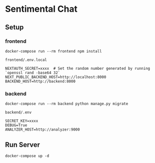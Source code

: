 # Sentimental Chat

## Setup

### frontend

```
docker-compose run --rm frontend npm install
```

`frontend/.env.local`

```
NEXTAUTH_SECRET=xxxx  # Set the random number generated by running `openssl rand -base64 32`
NEXT_PUBLIC_BACKEND_HOST=http://localhost:8000
BACKEND_HOST=http://backend:8000
```

### backend

```
docker-compose run --rm backend python manage.py migrate
```

`backend/.env`

```
SECRET_KEY=xxxx
DEBUG=True
ANALYZER_HOST=http://analyzer:9000
```

## Run Server

```
docker-compose up -d
```
